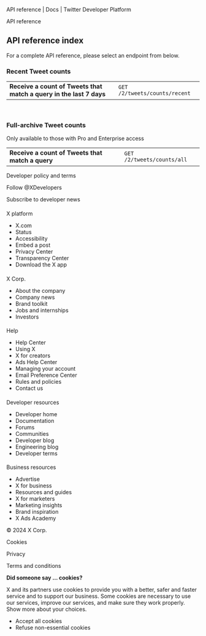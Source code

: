 



API reference | Docs | Twitter Developer Platform 





































































































API reference



API reference index
-------------------


For a complete API reference, please select an endpoint from below.


### Recent Tweet counts




|  |  |
| --- | --- |
| **Receive a count of Tweets that match a query in the last 7 days** | `GET /2/tweets/counts/recent` |


 


### Full-archive Tweet counts


Only available to those with Pro and Enterprise access




|  |  |
| --- | --- |
| **Receive a count of Tweets that match a query** | `GET /2/tweets/counts/all` |



















Developer policy and terms


Follow @XDevelopers


Subscribe to developer news












#### 
 X platform


* X.com
* Status
* Accessibility
* Embed a post
* Privacy Center
* Transparency Center
* Download the X app




#### 
 X Corp.


* About the company
* Company news
* Brand toolkit
* Jobs and internships
* Investors




#### 
 Help


* Help Center
* Using X
* X for creators
* Ads Help Center
* Managing your account
* Email Preference Center
* Rules and policies
* Contact us




#### 
 Developer resources


* Developer home
* Documentation
* Forums
* Communities
* Developer blog
* Engineering blog
* Developer terms




#### 
 Business resources


* Advertise
* X for business
* Resources and guides
* X for marketers
* Marketing insights
* Brand inspiration
* X Ads Academy









 © 2024 X Corp.
 


Cookies


Privacy


Terms and conditions






















**Did someone say … cookies?**  
  


 X and its partners use cookies to provide you with a better, safer and
 faster service and to support our business. Some cookies are necessary to use
 our services, improve our services, and make sure they work properly.
 Show more about your choices.


 




* Accept all cookies
* Refuse non-essential cookies















